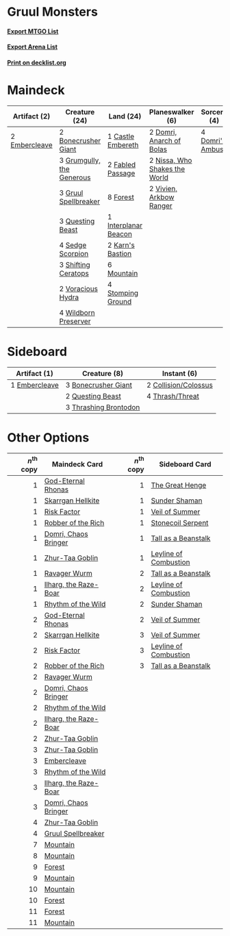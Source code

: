 # Gruul Monsters

#### [Export MTGO List](../collection/Gruul%20Monsters/Gruul%20Monsters.txt)
#### [Export Arena List](../collection/Gruul%20Monsters/Gruul%20Monsters_arena.txt)
#### [Print on decklist.org](http://decklist.org/?deckmain=2%09Bonecrusher%20Giant%0A1%09Castle%20Embereth%0A4%09Domri's%20Ambush%0A2%09Domri,%20Anarch%20of%20Bolas%0A2%09Embercleave%0A2%09Fabled%20Passage%0A8%09Forest%0A3%09Grumgully,%20the%20Generous%0A3%09Gruul%20Spellbreaker%0A1%09Interplanar%20Beacon%0A2%09Karn's%20Bastion%0A6%09Mountain%0A2%09Nissa,%20Who%20Shakes%20the%20World%0A3%09Questing%20Beast%0A4%09Sedge%20Scorpion%0A3%09Shifting%20Ceratops%0A4%09Stomping%20Ground%0A2%09Vivien,%20Arkbow%20Ranger%0A2%09Voracious%20Hydra%0A4%09Wildborn%20Preserver&deckside=3%09Bonecrusher%20Giant%0A2%09Collision/Colossus%0A1%09Embercleave%0A2%09Questing%20Beast%0A4%09Thrash/Threat%0A3%09Thrashing%20Brontodon)
# Maindeck

|                                      Artifact (2)                                      |                                           Creature (24)                                            |                                           Land (24)                                           |                                            Planeswalker (6)                                            |                                        Sorcery (4)                                        |
|----------------------------------------------------------------------------------------|----------------------------------------------------------------------------------------------------|-----------------------------------------------------------------------------------------------|--------------------------------------------------------------------------------------------------------|-------------------------------------------------------------------------------------------|
|2 [Embercleave](http://gatherer.wizards.com/Pages/Card/Details.aspx?multiverseid=473082)|2 [Bonecrusher Giant](http://gatherer.wizards.com/Pages/Card/Details.aspx?multiverseid=473077)      |1 [Castle Embereth](http://gatherer.wizards.com/Pages/Card/Details.aspx?multiverseid=473201)   |2 [Domri, Anarch of Bolas](http://gatherer.wizards.com/Pages/Card/Details.aspx?multiverseid=461118)     |4 [Domri's Ambush](http://gatherer.wizards.com/Pages/Card/Details.aspx?multiverseid=461119)|
|                                                                                        |3 [Grumgully, the Generous](http://gatherer.wizards.com/Pages/Card/Details.aspx?multiverseid=473154)|2 [Fabled Passage](http://gatherer.wizards.com/Pages/Card/Details.aspx?multiverseid=473206)    |2 [Nissa, Who Shakes the World](http://gatherer.wizards.com/Pages/Card/Details.aspx?multiverseid=461096)|                                                                                           |
|                                                                                        |3 [Gruul Spellbreaker](http://gatherer.wizards.com/Pages/Card/Details.aspx?multiverseid=457323)     |8 [Forest](http://gatherer.wizards.com/Pages/Card/Details.aspx?multiverseid=439860)            |2 [Vivien, Arkbow Ranger](http://gatherer.wizards.com/Pages/Card/Details.aspx?multiverseid=466953)      |                                                                                           |
|                                                                                        |3 [Questing Beast](http://gatherer.wizards.com/Pages/Card/Details.aspx?multiverseid=473133)         |1 [Interplanar Beacon](http://gatherer.wizards.com/Pages/Card/Details.aspx?multiverseid=461174)|                                                                                                        |                                                                                           |
|                                                                                        |4 [Sedge Scorpion](http://gatherer.wizards.com/Pages/Card/Details.aspx?multiverseid=466946)         |2 [Karn's Bastion](http://gatherer.wizards.com/Pages/Card/Details.aspx?multiverseid=461175)    |                                                                                                        |                                                                                           |
|                                                                                        |3 [Shifting Ceratops](http://gatherer.wizards.com/Pages/Card/Details.aspx?multiverseid=466948)      |6 [Mountain](http://gatherer.wizards.com/Pages/Card/Details.aspx?multiverseid=439859)          |                                                                                                        |                                                                                           |
|                                                                                        |2 [Voracious Hydra](http://gatherer.wizards.com/Pages/Card/Details.aspx?multiverseid=466954)        |4 [Stomping Ground](http://gatherer.wizards.com/Pages/Card/Details.aspx?multiverseid=405110)   |                                                                                                        |                                                                                           |
|                                                                                        |4 [Wildborn Preserver](http://gatherer.wizards.com/Pages/Card/Details.aspx?multiverseid=473144)     |                                                                                               |                                                                                                        |                                                                                           |


# Sideboard

|                                      Artifact (1)                                      |                                          Creature (8)                                          |                                          Instant (6)                                          |
|----------------------------------------------------------------------------------------|------------------------------------------------------------------------------------------------|-----------------------------------------------------------------------------------------------|
|1 [Embercleave](http://gatherer.wizards.com/Pages/Card/Details.aspx?multiverseid=473082)|3 [Bonecrusher Giant](http://gatherer.wizards.com/Pages/Card/Details.aspx?multiverseid=473077)  |2 [Collision/Colossus](http://gatherer.wizards.com/Pages/Card/Details.aspx?multiverseid=457367)|
|                                                                                        |2 [Questing Beast](http://gatherer.wizards.com/Pages/Card/Details.aspx?multiverseid=473133)     |4 [Thrash/Threat](http://gatherer.wizards.com/Pages/Card/Details.aspx?multiverseid=457373)     |
|                                                                                        |3 [Thrashing Brontodon](http://gatherer.wizards.com/Pages/Card/Details.aspx?multiverseid=456570)|                                                                                               |


# Other Options

|*n*<sup>th</sup> copy|                                         Maindeck Card                                          |*n*<sup>th</sup> copy|                                         Sideboard Card                                         |
|--------------------:|------------------------------------------------------------------------------------------------|--------------------:|------------------------------------------------------------------------------------------------|
|                    1|[God-Eternal Rhonas](http://gatherer.wizards.com/Pages/Card/Details.aspx?multiverseid=461090)   |                    1|[The Great Henge](http://gatherer.wizards.com/Pages/Card/Details.aspx?multiverseid=473123)      |
|                    1|[Skarrgan Hellkite](http://gatherer.wizards.com/Pages/Card/Details.aspx?multiverseid=457258)    |                    1|[Sunder Shaman](http://gatherer.wizards.com/Pages/Card/Details.aspx?multiverseid=457354)        |
|                    1|[Risk Factor](http://gatherer.wizards.com/Pages/Card/Details.aspx?multiverseid=452863)          |                    1|[Veil of Summer](http://gatherer.wizards.com/Pages/Card/Details.aspx?multiverseid=466952)       |
|                    1|[Robber of the Rich](http://gatherer.wizards.com/Pages/Card/Details.aspx?multiverseid=473100)   |                    1|[Stonecoil Serpent](http://gatherer.wizards.com/Pages/Card/Details.aspx?multiverseid=473197)    |
|                    1|[Domri, Chaos Bringer](http://gatherer.wizards.com/Pages/Card/Details.aspx?multiverseid=460128) |                    1|[Tall as a Beanstalk](http://gatherer.wizards.com/Pages/Card/Details.aspx?multiverseid=473140)  |
|                    1|[Zhur-Taa Goblin](http://gatherer.wizards.com/Pages/Card/Details.aspx?multiverseid=457359)      |                    1|[Leyline of Combustion](http://gatherer.wizards.com/Pages/Card/Details.aspx?multiverseid=466902)|
|                    1|[Ravager Wurm](http://gatherer.wizards.com/Pages/Card/Details.aspx?multiverseid=457344)         |                    2|[Tall as a Beanstalk](http://gatherer.wizards.com/Pages/Card/Details.aspx?multiverseid=473140)  |
|                    1|[Ilharg, the Raze-Boar](http://gatherer.wizards.com/Pages/Card/Details.aspx?multiverseid=461060)|                    2|[Leyline of Combustion](http://gatherer.wizards.com/Pages/Card/Details.aspx?multiverseid=466902)|
|                    1|[Rhythm of the Wild](http://gatherer.wizards.com/Pages/Card/Details.aspx?multiverseid=457345)   |                    2|[Sunder Shaman](http://gatherer.wizards.com/Pages/Card/Details.aspx?multiverseid=457354)        |
|                    2|[God-Eternal Rhonas](http://gatherer.wizards.com/Pages/Card/Details.aspx?multiverseid=461090)   |                    2|[Veil of Summer](http://gatherer.wizards.com/Pages/Card/Details.aspx?multiverseid=466952)       |
|                    2|[Skarrgan Hellkite](http://gatherer.wizards.com/Pages/Card/Details.aspx?multiverseid=457258)    |                    3|[Veil of Summer](http://gatherer.wizards.com/Pages/Card/Details.aspx?multiverseid=466952)       |
|                    2|[Risk Factor](http://gatherer.wizards.com/Pages/Card/Details.aspx?multiverseid=452863)          |                    3|[Leyline of Combustion](http://gatherer.wizards.com/Pages/Card/Details.aspx?multiverseid=466902)|
|                    2|[Robber of the Rich](http://gatherer.wizards.com/Pages/Card/Details.aspx?multiverseid=473100)   |                    3|[Tall as a Beanstalk](http://gatherer.wizards.com/Pages/Card/Details.aspx?multiverseid=473140)  |
|                    2|[Ravager Wurm](http://gatherer.wizards.com/Pages/Card/Details.aspx?multiverseid=457344)         |                     |                                                                                                |
|                    2|[Domri, Chaos Bringer](http://gatherer.wizards.com/Pages/Card/Details.aspx?multiverseid=460128) |                     |                                                                                                |
|                    2|[Rhythm of the Wild](http://gatherer.wizards.com/Pages/Card/Details.aspx?multiverseid=457345)   |                     |                                                                                                |
|                    2|[Ilharg, the Raze-Boar](http://gatherer.wizards.com/Pages/Card/Details.aspx?multiverseid=461060)|                     |                                                                                                |
|                    2|[Zhur-Taa Goblin](http://gatherer.wizards.com/Pages/Card/Details.aspx?multiverseid=457359)      |                     |                                                                                                |
|                    3|[Zhur-Taa Goblin](http://gatherer.wizards.com/Pages/Card/Details.aspx?multiverseid=457359)      |                     |                                                                                                |
|                    3|[Embercleave](http://gatherer.wizards.com/Pages/Card/Details.aspx?multiverseid=473082)          |                     |                                                                                                |
|                    3|[Rhythm of the Wild](http://gatherer.wizards.com/Pages/Card/Details.aspx?multiverseid=457345)   |                     |                                                                                                |
|                    3|[Ilharg, the Raze-Boar](http://gatherer.wizards.com/Pages/Card/Details.aspx?multiverseid=461060)|                     |                                                                                                |
|                    3|[Domri, Chaos Bringer](http://gatherer.wizards.com/Pages/Card/Details.aspx?multiverseid=460128) |                     |                                                                                                |
|                    4|[Zhur-Taa Goblin](http://gatherer.wizards.com/Pages/Card/Details.aspx?multiverseid=457359)      |                     |                                                                                                |
|                    4|[Gruul Spellbreaker](http://gatherer.wizards.com/Pages/Card/Details.aspx?multiverseid=457323)   |                     |                                                                                                |
|                    7|[Mountain](http://gatherer.wizards.com/Pages/Card/Details.aspx?multiverseid=439859)             |                     |                                                                                                |
|                    8|[Mountain](http://gatherer.wizards.com/Pages/Card/Details.aspx?multiverseid=439859)             |                     |                                                                                                |
|                    9|[Forest](http://gatherer.wizards.com/Pages/Card/Details.aspx?multiverseid=439860)               |                     |                                                                                                |
|                    9|[Mountain](http://gatherer.wizards.com/Pages/Card/Details.aspx?multiverseid=439859)             |                     |                                                                                                |
|                   10|[Mountain](http://gatherer.wizards.com/Pages/Card/Details.aspx?multiverseid=439859)             |                     |                                                                                                |
|                   10|[Forest](http://gatherer.wizards.com/Pages/Card/Details.aspx?multiverseid=439860)               |                     |                                                                                                |
|                   11|[Forest](http://gatherer.wizards.com/Pages/Card/Details.aspx?multiverseid=439860)               |                     |                                                                                                |
|                   11|[Mountain](http://gatherer.wizards.com/Pages/Card/Details.aspx?multiverseid=439859)             |                     |                                                                                                |

